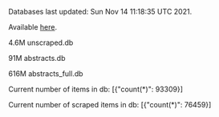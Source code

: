 Databases last updated: Sun Nov 14 11:18:35 UTC 2021. 

Available [here](https://github.com/cbeauhilton/ash-db/releases).

4.6M	unscraped.db

91M	abstracts.db

616M	abstracts_full.db

Current number of items in db:
[{"count(*)": 93309}]

Current number of scraped items in db:
[{"count(*)": 76459}]
